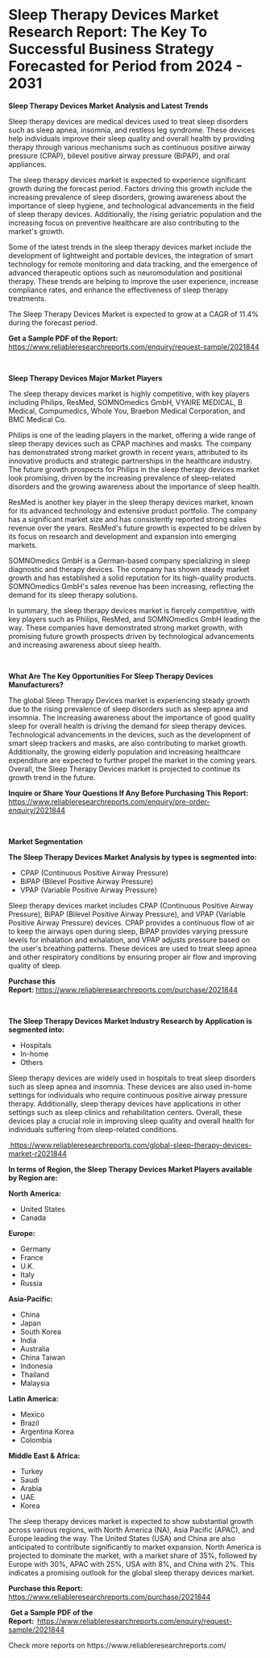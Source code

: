 <p><h1>Sleep Therapy Devices Market Research Report: The Key To Successful Business Strategy Forecasted for Period from 2024 - 2031</h1></p><p><strong>Sleep Therapy Devices Market Analysis and Latest Trends</strong></p>
<p><p>Sleep therapy devices are medical devices used to treat sleep disorders such as sleep apnea, insomnia, and restless leg syndrome. These devices help individuals improve their sleep quality and overall health by providing therapy through various mechanisms such as continuous positive airway pressure (CPAP), bilevel positive airway pressure (BiPAP), and oral appliances.</p><p>The sleep therapy devices market is expected to experience significant growth during the forecast period. Factors driving this growth include the increasing prevalence of sleep disorders, growing awareness about the importance of sleep hygiene, and technological advancements in the field of sleep therapy devices. Additionally, the rising geriatric population and the increasing focus on preventive healthcare are also contributing to the market's growth.</p><p>Some of the latest trends in the sleep therapy devices market include the development of lightweight and portable devices, the integration of smart technology for remote monitoring and data tracking, and the emergence of advanced therapeutic options such as neuromodulation and positional therapy. These trends are helping to improve the user experience, increase compliance rates, and enhance the effectiveness of sleep therapy treatments.</p><p>The Sleep Therapy Devices Market is expected to grow at a CAGR of 11.4% during the forecast period.</p></p>
<p><strong>Get a Sample PDF of the Report:&nbsp;</strong> <a href="https://www.reliableresearchreports.com/enquiry/request-sample/2021844">https://www.reliableresearchreports.com/enquiry/request-sample/2021844</a></p>
<p>&nbsp;</p>
<p><strong>Sleep Therapy Devices Major Market Players</strong></p>
<p><p>The sleep therapy devices market is highly competitive, with key players including Philips, ResMed, SOMNOmedics GmbH, VYAIRE MEDICAL, B Medical, Compumedics, Whole You, Braebon Medical Corporation, and BMC Medical Co. </p><p>Philips is one of the leading players in the market, offering a wide range of sleep therapy devices such as CPAP machines and masks. The company has demonstrated strong market growth in recent years, attributed to its innovative products and strategic partnerships in the healthcare industry. The future growth prospects for Philips in the sleep therapy devices market look promising, driven by the increasing prevalence of sleep-related disorders and the growing awareness about the importance of sleep health.</p><p>ResMed is another key player in the sleep therapy devices market, known for its advanced technology and extensive product portfolio. The company has a significant market size and has consistently reported strong sales revenue over the years. ResMed's future growth is expected to be driven by its focus on research and development and expansion into emerging markets.</p><p>SOMNOmedics GmbH is a German-based company specializing in sleep diagnostic and therapy devices. The company has shown steady market growth and has established a solid reputation for its high-quality products. SOMNOmedics GmbH's sales revenue has been increasing, reflecting the demand for its sleep therapy solutions.</p><p>In summary, the sleep therapy devices market is fiercely competitive, with key players such as Philips, ResMed, and SOMNOmedics GmbH leading the way. These companies have demonstrated strong market growth, with promising future growth prospects driven by technological advancements and increasing awareness about sleep health.</p></p>
<p>&nbsp;</p>
<p><strong>What Are The Key Opportunities For Sleep Therapy Devices Manufacturers?</strong></p>
<p><p>The global Sleep Therapy Devices market is experiencing steady growth due to the rising prevalence of sleep disorders such as sleep apnea and insomnia. The increasing awareness about the importance of good quality sleep for overall health is driving the demand for sleep therapy devices. Technological advancements in the devices, such as the development of smart sleep trackers and masks, are also contributing to market growth. Additionally, the growing elderly population and increasing healthcare expenditure are expected to further propel the market in the coming years. Overall, the Sleep Therapy Devices market is projected to continue its growth trend in the future.</p></p>
<p><strong>Inquire or Share Your Questions If Any Before Purchasing This Report:</strong> <a href="https://www.reliableresearchreports.com/enquiry/pre-order-enquiry/2021844">https://www.reliableresearchreports.com/enquiry/pre-order-enquiry/2021844</a></p>
<p>&nbsp;</p>
<p><strong>Market Segmentation</strong></p>
<p><strong>The Sleep Therapy Devices Market Analysis by types is segmented into:</strong></p>
<p><ul><li>CPAP (Continuous Positive Airway Pressure)</li><li>BiPAP (Bilevel Positive Airway Pressure)</li><li>VPAP (Variable Positive Airway Pressure)</li></ul></p>
<p><p>Sleep therapy devices market includes CPAP (Continuous Positive Airway Pressure), BiPAP (Bilevel Positive Airway Pressure), and VPAP (Variable Positive Airway Pressure) devices. CPAP provides a continuous flow of air to keep the airways open during sleep, BiPAP provides varying pressure levels for inhalation and exhalation, and VPAP adjusts pressure based on the user's breathing patterns. These devices are used to treat sleep apnea and other respiratory conditions by ensuring proper air flow and improving quality of sleep.</p></p>
<p><strong>Purchase this Report:&nbsp;</strong><a href="https://www.reliableresearchreports.com/purchase/2021844">https://www.reliableresearchreports.com/purchase/2021844</a></p>
<p>&nbsp;</p>
<p><strong>The Sleep Therapy Devices Market Industry Research by Application is segmented into:</strong></p>
<p><ul><li>Hospitals</li><li>In-home</li><li>Others</li></ul></p>
<p><p>Sleep therapy devices are widely used in hospitals to treat sleep disorders such as sleep apnea and insomnia. These devices are also used in-home settings for individuals who require continuous positive airway pressure therapy. Additionally, sleep therapy devices have applications in other settings such as sleep clinics and rehabilitation centers. Overall, these devices play a crucial role in improving sleep quality and overall health for individuals suffering from sleep-related conditions.</p></p>
<p><a href="https://www.reliableresearchreports.com/global-sleep-therapy-devices-market-r2021844">&nbsp;https://www.reliableresearchreports.com/global-sleep-therapy-devices-market-r2021844</a></p>
<p><strong>In terms of Region, the Sleep Therapy Devices Market Players available by Region are:</strong></p>
<p>
    <p> <strong> North America: </strong>
        <ul>
            <li>United States</li>
            <li>Canada</li>
        </ul>
        </p> 
    <p> <strong> Europe: </strong>
        <ul>
            <li>Germany</li>
            <li>France</li>
            <li>U.K.</li>
            <li>Italy</li>
            <li>Russia</li>
        </ul>
        </p> 
    <p> <strong> Asia-Pacific: </strong>
        <ul>
            <li>China</li>
            <li>Japan</li>
            <li>South Korea</li>
            <li>India</li>
            <li>Australia</li>
            <li>China Taiwan</li>
            <li>Indonesia</li>
            <li>Thailand</li>
            <li>Malaysia</li>
        </ul>
        </p> 
    <p> <strong> Latin America: </strong>
        <ul>
            <li>Mexico</li>
            <li>Brazil</li>
            <li>Argentina Korea</li>
            <li>Colombia</li>
        </ul>
        </p> 
    <p> <strong> Middle East & Africa: </strong>
        <ul>
            <li>Turkey</li>
            <li>Saudi</li>
            <li>Arabia</li>
            <li>UAE</li>
            <li>Korea</li>
        </ul>
    </p>
    </p>
<p><p>The sleep therapy devices market is expected to show substantial growth across various regions, with North America (NA), Asia Pacific (APAC), and Europe leading the way. The United States (USA) and China are also anticipated to contribute significantly to market expansion. North America is projected to dominate the market, with a market share of 35%, followed by Europe with 30%, APAC with 25%, USA with 8%, and China with 2%. This indicates a promising outlook for the global sleep therapy devices market.</p></p>
<p><strong>Purchase this Report: </strong><a href="https://www.reliableresearchreports.com/purchase/2021844">https://www.reliableresearchreports.com/purchase/2021844</a></p>
<p>&nbsp;<strong>Get a Sample PDF of the Report:&nbsp;&nbsp;</strong><a href="https://www.reliableresearchreports.com/enquiry/request-sample/2021844">https://www.reliableresearchreports.com/enquiry/request-sample/2021844</a></p>
<p><strong></strong></p>
<p>Check more reports on https://www.reliableresearchreports.com/</p>